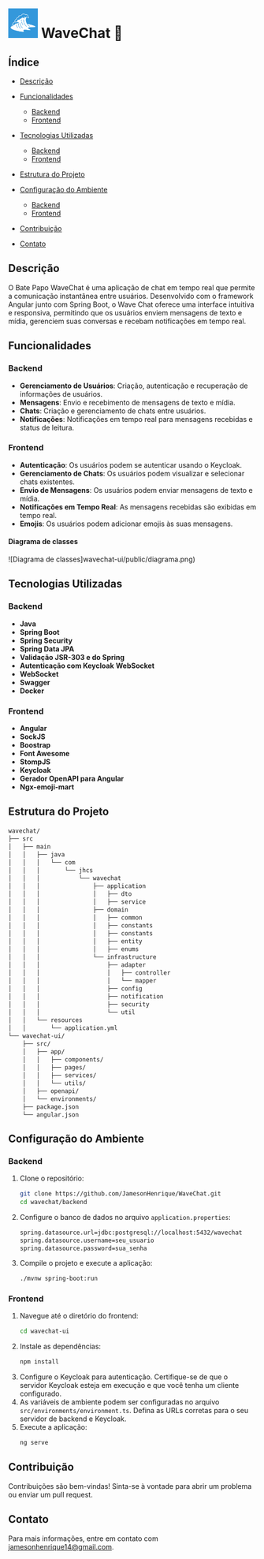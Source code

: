 


# <img src="wavechat-ui/public/WaveChatLogo.png" alt="Logo" width="60" height="60">   WaveChat 🌊

## Índice

- [Descrição](#descrição)
- [Funcionalidades](#funcionalidades)
    - [Backend](#backend-2)
    - [Frontend](#frontend-2)
- [Tecnologias Utilizadas](#tecnologias-utilizadas)
    - [Backend](#backend)
    - [Frontend](#frontend)
- [Estrutura do Projeto](#estrutura-do-projeto)
- [Configuração do Ambiente](#configuração-do-ambiente)
    - [Backend](#backend-1)
    - [Frontend](#frontend-1)

- [Contribuição](#contribuição)
- [Contato](#contato)


## Descrição
O Bate Papo WaveChat é uma aplicação de chat em tempo real que permite a comunicação instantânea entre usuários. Desenvolvido com o framework Angular junto com Spring Boot, o Wave Chat oferece uma interface intuitiva e responsiva, permitindo que os usuários enviem mensagens de texto e mídia, gerenciem suas conversas e recebam notificações em tempo real.
## Funcionalidades

### Backend
- **Gerenciamento de Usuários**: Criação, autenticação e recuperação de informações de usuários.
- **Mensagens**: Envio e recebimento de mensagens de texto e mídia.
- **Chats**: Criação e gerenciamento de chats entre usuários.
- **Notificações**: Notificações em tempo real para mensagens recebidas e status de leitura.

### Frontend
- **Autenticação**: Os usuários podem se autenticar usando o Keycloak.
- **Gerenciamento de Chats**: Os usuários podem visualizar e selecionar chats existentes.
- **Envio de Mensagens**: Os usuários podem enviar mensagens de texto e mídia.
- **Notificações em Tempo Real**: As mensagens recebidas são exibidas em tempo real.
- **Emojis**: Os usuários podem adicionar emojis às suas mensagens.

#### Diagrama de classes
![Diagrama de classes]wavechat-ui/public/diagrama.png)

## Tecnologias Utilizadas

### Backend
- **Java**
- **Spring Boot**
- **Spring Security**
- **Spring Data JPA**
- **Validação JSR-303 e do Spring**
- **Autenticação com Keycloak**
     **WebSocket**
- **WebSocket**
- **Swagger**
- **Docker**

### Frontend
- **Angular**
- **SockJS**
- **Boostrap**
- **Font Awesome**
- **StompJS**
- **Keycloak**
- **Gerador OpenAPI para Angular**
- **Ngx-emoji-mart**


## Estrutura do Projeto

```Estrutura 
wavechat/
├── src
│   ├── main
│   │   ├── java
│   │   │   └── com
│   │   │       └── jhcs
│   │   │           └── wavechat
│   │   │               ├── application
│   │   │               │   ├── dto
│   │   │               │   ├── service
│   │   │               ├── domain
│   │   │               │   ├── common
│   │   │               │   ├── constants
│   │   │               │   ├── constants
│   │   │               │   ├── entity
│   │   │               │   ├── enums
│   │   │               └── infrastructure
│   │   │                   ├── adapter
│   │   │                   │   ├── controller
│   │   │                   │   └── mapper
│   │   │                   ├── config
│   │   │                   ├── notification
│   │   │                   ├── security
│   │   │                   └── util
│   │   └── resources
│   │       └── application.yml   
└── wavechat-ui/
    ├── src/
    │   ├── app/
    │   │   ├── components/
    │   │   ├── pages/
    │   │   ├── services/
    │   │   └── utils/
    │   ├── openapi/
    │   └── environments/
    ├── package.json
    └── angular.json
```

## Configuração do Ambiente

### Backend
1. Clone o repositório:
   ```sh
   git clone https://github.com/JamesonHenrique/WaveChat.git
   cd wavechat/backend
   ```
2. Configure o banco de dados no arquivo `application.properties`:
   ```properties
   spring.datasource.url=jdbc:postgresql://localhost:5432/wavechat
   spring.datasource.username=seu_usuario
   spring.datasource.password=sua_senha
   ```
3. Compile o projeto e execute a aplicação:
   ```sh
   ./mvnw spring-boot:run
   ```

### Frontend
1. Navegue até o diretório do frontend:
   ```sh
   cd wavechat-ui
   ```
2. Instale as dependências:
   ```sh
   npm install
   ```
3. Configure o Keycloak para autenticação. Certifique-se de que o servidor Keycloak esteja em execução e que você tenha um cliente configurado.
4. As variáveis de ambiente podem ser configuradas no arquivo `src/environments/environment.ts`. Defina as URLs corretas para o seu servidor de backend e Keycloak.
5. Execute a aplicação:
   ```sh
   ng serve
   ```

## Contribuição
Contribuições são bem-vindas! Sinta-se à vontade para abrir um problema ou enviar um pull request.

## Contato

Para mais informações, entre em contato com [jamesonhenrique14@gmail.com](mailto:jamesonhenrique14@gmail.com).



